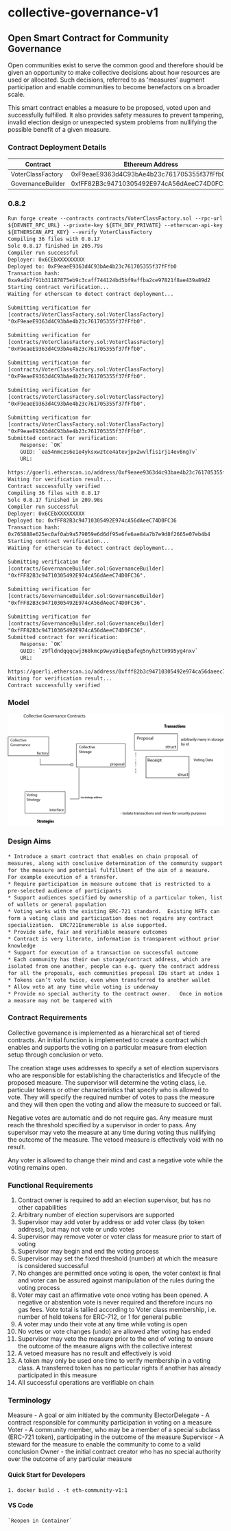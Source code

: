 # collective-governance-v1

## Open Smart Contract for Community Governance

Open communities exist to serve the common good and therefore should be given an opportunity to make collective decisions about how resources are used or allocated. Such decisions, referred to as 'measures' augment participation and enable communities to become benefactors on a broader scale.

This smart contract enables a measure to be proposed, voted upon and successfully fulfilled. It also provides safety measures to prevent tampering, invalid election design or unexpected system problems from nullifying the possible benefit of a given measure.

### Contract Deployment Details

| Contract          | Ethereum Address | Version |
| ----------------- | ------------------------------------------ | ----- | 
| VoterClassFactory | 0xF9eaeE9363d4C93bAe4b23c761705355f37fFfb0 | 0.8.2 | 
| GovernanceBuilder | 0xfFF82B3c94710305492E974cA56dAeeC74D0FC36 | 0.8.2 | 


### 0.8.2

```
Run forge create --contracts contracts/VoterClassFactory.sol --rpc-url ${DEVNET_RPC_URL} --private-key ${ETH_DEV_PRIVATE} --etherscan-api-key ${ETHERSCAN_API_KEY} --verify VoterClassFactory        
Compiling 36 files with 0.8.17
Solc 0.8.17 finished in 205.79s
Compiler run successful
Deployer: 0x6CEbXXXXXXXXX
Deployed to: 0xF9eaeE9363d4C93bAe4b23c761705355f37fFfb0
Transaction hash: 0xa9adb7f91b31187875eb9c3caff744124bd5bf9affba2ce97821f8ae439a89d2
Starting contract verification...
Waiting for etherscan to detect contract deployment...

Submitting verification for [contracts/VoterClassFactory.sol:VoterClassFactory] "0xF9eaeE9363d4C93bAe4b23c761705355f37fFfb0".

Submitting verification for [contracts/VoterClassFactory.sol:VoterClassFactory] "0xF9eaeE9363d4C93bAe4b23c761705355f37fFfb0".

Submitting verification for [contracts/VoterClassFactory.sol:VoterClassFactory] "0xF9eaeE9363d4C93bAe4b23c761705355f37fFfb0".

Submitting verification for [contracts/VoterClassFactory.sol:VoterClassFactory] "0xF9eaeE9363d4C93bAe4b23c761705355f37fFfb0".

Submitting verification for [contracts/VoterClassFactory.sol:VoterClassFactory] "0xF9eaeE9363d4C93bAe4b23c761705355f37fFfb0".
Submitted contract for verification:
	Response: `OK`
	GUID: `ea54nmczs6e1e4yksxwztce4atevjpx2wvlfis1rj14ev8ng7v`
	URL:
        https://goerli.etherscan.io/address/0xf9eaee9363d4c93bae4b23c761705355f37fffb0
Waiting for verification result...
Contract successfully verified
Compiling 36 files with 0.8.17
Solc 0.8.17 finished in 209.98s
Compiler run successful
Deployer: 0x6CEbXXXXXXXXX
Deployed to: 0xfFF82B3c94710305492E974cA56dAeeC74D0FC36
Transaction hash: 0x765888e625ec0af0ab9a579059e6d6df95e6fe6ae84a7b7e9d8f2665e07eb4b4
Starting contract verification...
Waiting for etherscan to detect contract deployment...

Submitting verification for [contracts/GovernanceBuilder.sol:GovernanceBuilder] "0xfFF82B3c94710305492E974cA56dAeeC74D0FC36".

Submitting verification for [contracts/GovernanceBuilder.sol:GovernanceBuilder] "0xfFF82B3c94710305492E974cA56dAeeC74D0FC36".

Submitting verification for [contracts/GovernanceBuilder.sol:GovernanceBuilder] "0xfFF82B3c94710305492E974cA56dAeeC74D0FC36".
Submitted contract for verification:
	Response: `OK`
	GUID: `z9fldndqqqcwj368kmcp9wya9iqq5afeg5nyhzttm995yg4nxv`
	URL:
        https://goerli.etherscan.io/address/0xfff82b3c94710305492e974ca56daeec74d0fc36
Waiting for verification result...
Contract successfully verified
```

### Model

![Collective Governance](docs/images/CollectiveGovernance.png)

### Design Aims

    * Introduce a smart contract that enables on chain proposal of measures, along with conclusive determination of the community support for the measure and potential fulfillment of the aim of a measure.  For example execution of a transfer.
    * Require participation in measure outcome that is restricted to a pre-selected audience of participants
    * Support audiences specified by ownership of a particular token, list of wallets or general population
    * Voting works with the existing ERC-721 standard.  Existing NFTs can form a voting class and participation does not require any contract specialization.  ERC721Enumerable is also supported.
    * Provide safe, fair and verifiable measure outcomes
    * Contract is very literate, information is transparent without prior knowledge
    * Support for execution of a transaction on successful outcome
    * Each community has their own storage/contract address, which are isolated from one another, people can e.g. query the contract address for all the proposals, each communities proposal IDs start at index 1
    * Tokens can’t vote twice, even when transferred to another wallet
    * Allow veto at any time while voting is underway
    * Provide no special authority to the contract owner.   Once in motion a measure may not be tampered with

### Contract Requirements

Collective governance is implemented as a hierarchical set of tiered contracts. An initial function is implemented to create a contract which enables and supports the voting on a particular measure from election setup through conclusion or veto.

The creation stage uses addresses to specify a set of election supervisors who are responsible for establishing the characteristics and lifecycle of the proposed measure. The supervisor will determine the voting class, i.e. particular tokens or other characteristics that specify who is allowed to vote. They will specify the required number of votes to pass the measure and they will then open the voting and allow the measure to succeed or fail.

Negative votes are automatic and do not require gas. Any measure must reach the threshold specified by a supervisor in order to pass. Any supervisor may veto the measure at any time during voting thus nullifying the outcome of the measure. The vetoed measure is effectively void with no result.

Any voter is allowed to change their mind and cast a negative vote while the voting remains open.

### Functional Requirements

1. Contract owner is required to add an election supervisor, but has no other capabilities
2. Arbitrary number of election supervisors are supported
3. Supervisor may add voter by address or add voter class (by token address), but may not vote or undo votes
4. Supervisor may remove voter or voter class for measure prior to start of voting
5. Supervisor may begin and end the voting process
6. Supervisor may set the fixed threshold (number) at which the measure is considered successful
7. No changes are permitted once voting is open, the voter context is final and voter can be assured against manipulation of the rules during the voting process
8. Voter may cast an affirmative vote once voting has been opened. A negative or abstention vote is never required and therefore incurs no gas fees. Vote total is tallied according to Voter class membership, i.e. number of held tokens for ERC-712, or 1 for general public
9. A voter may undo their vote at any time while voting is open
10. No votes or vote changes (undo) are allowed after voting has ended
11. Supervisor may veto the measure prior to the end of voting to ensure the outcome of the measure aligns with the collective interest
12. A vetoed measure has no result and effectively is void
13. A token may only be used one time to verify membership in a voting class. A transferred token has no particular rights if another has already participated in this measure
14. All successful operations are verifiable on chain

### Terminology

Measure - A goal or aim initiated by the community
ElectorDelegate - A contract responsible for community participation in voting on a measure
Voter - A community member, who may be a member of a special subclass (ERC-721 token), participating in the outcome of the measure
Supervisor - A steward for the measure to enable the community to come to a valid conclusion
Owner - the initial contract creator who has no special authority over the outcome of any particular measure

#### Quick Start for Developers

    1. docker build . -t eth-community-v1:1

#### VS Code

    `Reopen in Container`
